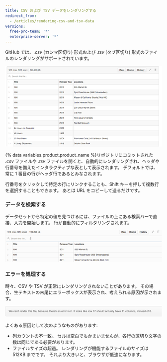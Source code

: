 ```yaml
---
title: CSV および TSV データをレンダリングする
redirect_from:
  - /articles/rendering-csv-and-tsv-data
versions:
  free-pro-team: '*'
  enterprise-server: '*'
---
```


GitHub では、*.csv* (カンマ区切り) 形式および *.tsv* (タブ区切り) 形式のファイルのレンダリングがサポートされています。

![レンダリングされた CSV のサンプル](/assets/images/help/repository/rendered_csv.png)

{% data variables.product.product_name %}リポジトリにコミットされた _.csv_ ファイルや _.tsv_ ファイルを開くと、自動的にレンダリングされ、ヘッダや行番号を備えたインタラクティブな表として表示されます。 デフォルトでは、常に 1 番目の行がヘッダ行であるとみなされます。

行番号をクリックして特定の行にリンクすることも、Shift キーを押して複数行を選択することもできます。 あとは URL をコピーして送るだけです。

### データを検索する

データセットから特定の値を見つけるには、ファイルの上にある検索バーで直接、入力を開始します。 行が自動的にフィルタリングされます。

![値を検索する](/assets/images/help/repository/searching_csvs.gif)

### エラーを処理する

時々、CSV や TSV が正常にレンダリングされないことがあります。 その場合、生テキストの末尾にエラーボックスが表示され、考えられる原因が示されます。

![CSV レンダリングのエラーメッセージ](/assets/images/help/repository/csv_render_error.png)

よくある原因として次のようなものがあります:

* 列カウントの不一致。 セルは空白でもかまいませんが、各行の区切り文字の数は同じである必要があります。
* ファイルサイズの超過。 レンダリングが機能するファイルのサイズは 512KB までです。 それより大きいと、ブラウザが低速になります。
